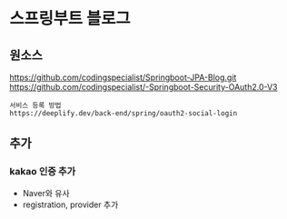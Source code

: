 # 스프링부트 블로그

## 원소스
https://github.com/codingspecialist/Springboot-JPA-Blog.git
https://github.com/codingspecialist/-Springboot-Security-OAuth2.0-V3

```
서비스 등록 방법
https://deeplify.dev/back-end/spring/oauth2-social-login
``` 

## 추가

### kakao 인증 추가

- Naver와 유사
- registration, provider 추가
